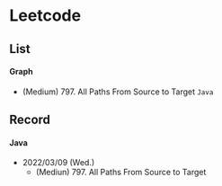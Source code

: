 Leetcode
=
List
-
#### Graph
* (Medium) 797. All Paths From Source to Target `Java`

Record
-
#### Java

* 2022/03/09 (Wed.)
	* (Mediun) 797. All Paths From Source to Target
